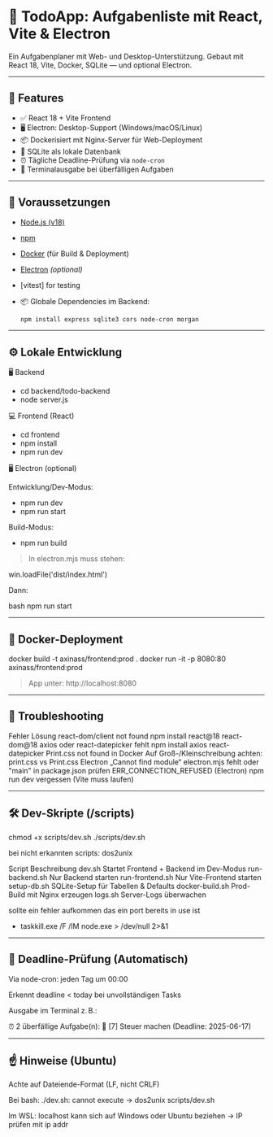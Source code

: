 # 📝 TodoApp: Aufgabenliste mit React, Vite & Electron

Ein Aufgabenplaner mit Web- und Desktop-Unterstützung. Gebaut mit React 18, Vite, Docker, SQLite — und optional Electron.

---

## 🚀 Features

- ✅ React 18 + Vite Frontend
- 🖥️ Electron: Desktop-Support (Windows/macOS/Linux)
- 📦 Dockerisiert mit Nginx-Server für Web-Deployment
- 💾 SQLite als lokale Datenbank
- ⏰ Tägliche Deadline-Prüfung via `node-cron`
- 🧠 Terminalausgabe bei überfälligen Aufgaben

---

## 🔧 Voraussetzungen

- [Node.js (v18)](https://nodejs.org/)
- [npm](https://www.npmjs.com/)
- [Docker](https://www.docker.com/) (für Build & Deployment)
- [Electron](https://www.electronjs.org/) _(optional)_
- [vitest] for testing
- 📦 Globale Dependencies im Backend:

  ```bash
  npm install express sqlite3 cors node-cron morgan

---

## ⚙️ Lokale Entwicklung

🖥️ Backend

- cd backend/todo-backend
- node server.js

💻 Frontend (React)

- cd frontend
- npm install
- npm run dev

🖥️ Electron (optional)

Entwicklung/Dev-Modus:
- npm run dev         
- npm run start      

Build-Modus:
- npm run build       

> In electron.mjs muss stehen:

win.loadFile('dist/index.html')

Dann:

bash
npm run start

---

## 🐳 Docker-Deployment

docker build -t axinass/frontend:prod .
docker run -it -p 8080:80 axinass/frontend:prod
> App unter: http://localhost:8080

---

## 🧪 Troubleshooting
Fehler	                                            Lösung
react-dom/client not found	                        npm install react@18 react-dom@18
axios oder react-datepicker fehlt	                npm install axios react-datepicker
Print.css not found in Docker	                    Auf Groß-/Kleinschreibung achten: print.css vs Print.css
Electron „Cannot find module“	                    electron.mjs fehlt oder "main" in package.json prüfen
ERR_CONNECTION_REFUSED (Electron)	                npm run dev vergessen (Vite muss laufen)

---

## 🛠️ Dev-Skripte (/scripts)

chmod +x scripts/dev.sh
./scripts/dev.sh

bei nicht erkannten scripts:
dos2unix


Script	                Beschreibung
dev.sh	                Startet Frontend + Backend im Dev-Modus
run-backend.sh	        Nur Backend starten
run-frontend.sh	        Nur Vite-Frontend starten
setup-db.sh	            SQLite-Setup für Tabellen & Defaults
docker-build.sh	        Prod-Build mit Nginx erzeugen
logs.sh	                Server-Logs überwachen


sollte ein fehler aufkommen das ein port bereits in use ist
- taskkill.exe /F /IM node.exe > /dev/null 2>&1 
---

## 📅 Deadline-Prüfung (Automatisch)
Via node-cron: jeden Tag um 00:00

Erkennt deadline < today bei unvollständigen Tasks

Ausgabe im Terminal z. B.:

⏰ 2 überfällige Aufgabe(n):
🔴 [7] Steuer machen (Deadline: 2025-06-17)

---

## ☝️ Hinweise (Ubuntu)
Achte auf Dateiende-Format (LF, nicht CRLF)

Bei bash: ./dev.sh: cannot execute → dos2unix scripts/dev.sh

Im WSL: localhost kann sich auf Windows oder Ubuntu beziehen → IP prüfen mit ip addr